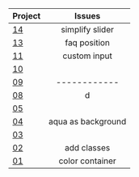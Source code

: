 <!-- prettier-ignore -->
| Project | Issues |
| --------| :-----: |
| [14](https://tsotneforester.github.io/Bitcamp/14_interactive_pricing/) | simplify slider      |
| [13](https://tsotneforester.github.io/Bitcamp/13_faq_accordiong/)      | faq position         |
| [11](https://tsotneforester.github.io/Bitcamp/11_tip_calculator/)      |   custom input       |
| [10](https://tsotneforester.github.io/Bitcamp/11_fylo/)                |                      |
| [09](https://tsotneforester.github.io/Bitcamp/09_four_cards/)          |   ------------       |
| [08](https://tsotneforester.github.io/Bitcamp/08_typemaster/)          |    d                 |
| [05](https://tsotneforester.github.io/Bitcamp/05_skilled_elearning/)   |                      |
| [04](https://tsotneforester.github.io/Bitcamp/04_profile_card/)        | aqua as background   |
| [03](https://tsotneforester.github.io/Bitcamp/03_order-summary/)       |                      |
| [02](https://tsotneforester.github.io/Bitcamp/02_nft_preview/)         |  add classes         |
| [01](https://tsotneforester.github.io/Bitcamp/01_qr_code/)             |  color container     |

